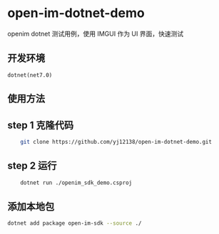 # open-im-dotnet-demo

openim dotnet 测试用例，使用 IMGUI 作为 UI 界面，快速测试

## 开发环境

    dotnet(net7.0)

## 使用方法

## step 1 克隆代码

```bash
    git clone https://github.com/yj12138/open-im-dotnet-demo.git
```

## step 2 运行

```bash
    dotnet run ./openim_sdk_demo.csproj
```

## 添加本地包

```bash
dotnet add package open-im-sdk --source ./
```

